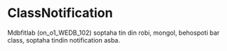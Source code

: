 # ClassNotification
Mdbfitlab (on_o1_WEDB_102) soptaha tin din robi, mongol, behospoti bar class, soptaha tindin notification asba.

